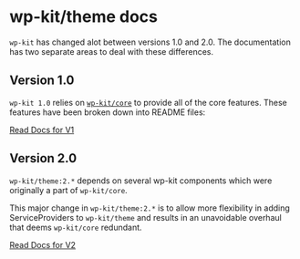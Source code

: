 # wp-kit/theme docs

`wp-kit` has changed alot between versions 1.0 and 2.0. The documentation has two separate areas to deal with these differences. 

## Version 1.0

`wp-kit 1.0` relies on [```wp-kit/core```](https://github.com/wp-kit/core) to provide all of the core features. These features have been broken down into README files:

[Read Docs for V1](v1/README.md)

## Version 2.0

`wp-kit/theme:2.*` depends on several wp-kit components which were originally a part of ```wp-kit/core```.

This major change in `wp-kit/theme:2.*` is to allow more flexibility in adding ServiceProviders to `wp-kit/theme` and results in an unavoidable overhaul that deems `wp-kit/core` redundant.

[Read Docs for V2](v2/README.md)
